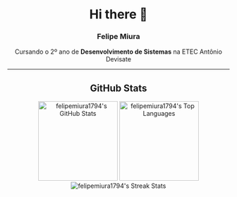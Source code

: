 <div align="center">
  
# Hi there 👋

### Felipe Miura

Cursando o 2º ano de **Desenvolvimento de Sistemas** na ETEC Antônio Devisate

---

## GitHub Stats

<img height="180em" src="https://github-readme-stats.vercel.app/api?username=felipemiura1794&theme=tokyonight&show_icons=true&hide_border=true&count_private=true" alt="felipemiura1794's GitHub Stats" />
<img height="180em" src="https://github-readme-stats.vercel.app/api/top-langs/?username=felipemiura1794&theme=tokyonight&show_icons=true&hide_border=true&layout=compact" alt="felipemiura1794's Top Languages" />

<img src="https://streak-stats.demolab.com?user=felipemiura1794&theme=tokyonight&hide_border=true" alt="felipemiura1794's Streak Stats" />
